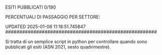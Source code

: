 ESITI PUBBLICATI 0/190 

PERCENTUALI DI PASSAGGIO PER SETTORE:

UPDATED 2025-01-06 11:18:51.745847
###################################################### 

Si tratta di un semplice script in python per controllare quando sono pubblicati gli esiti (ASN 2021, sesto quadrimestre).


